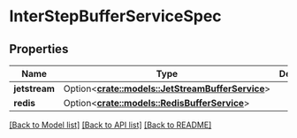 # InterStepBufferServiceSpec

## Properties

Name | Type | Description | Notes
------------ | ------------- | ------------- | -------------
**jetstream** | Option<[**crate::models::JetStreamBufferService**](JetStreamBufferService.md)> |  | [optional]
**redis** | Option<[**crate::models::RedisBufferService**](RedisBufferService.md)> |  | [optional]

[[Back to Model list]](../README.md#documentation-for-models) [[Back to API list]](../README.md#documentation-for-api-endpoints) [[Back to README]](../README.md)


